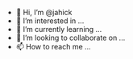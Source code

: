 - 👋 Hi, I’m @jahick
- 👀 I’m interested in ...
- 🌱 I’m currently learning ...
- 💞️ I’m looking to collaborate on ...
- 📫 How to reach me ...

<!---
jahick/jahick is a ✨ special ✨ repository because its `README.md` (this file) appears on your GitHub profile.
You can click the Preview link to take a look at your changes.
--->
